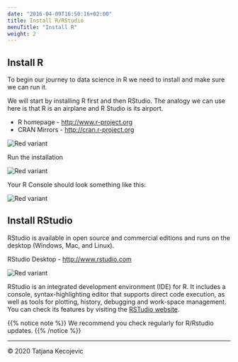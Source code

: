 ```yaml
---
date: "2016-04-09T16:50:16+02:00"
title: Install R/RStudio
menuTitle: "Install R"
weight: 2
---
```


## Install R

To begin our journey to data science in R we need to install and make sure we can run it.

We will start by installing R first and then RStudio. The analogy we can use here is that R is an airplane and R Studio is its airport.

* R homepage - <http://www.r-project.org>
* CRAN Mirrors - <http://cran.r-project.org>

![Red variant](/day1/installR/images/CRAN.png?width=40pc)

Run the installation

![Red variant](/day1/installR/images/InstallR.png?width=40pc)


Your R Console should look something like this:

![Red variant](/day1/installR/images/RConsole.png?width=30pc)

## Install RStudio

RStudio is available in open source and commercial editions and runs on the desktop (Windows, Mac, and Linux).

RStudio Desktop - <http://www.rstudio.com>

![Red variant](/day1/installR/images/RStudioIDE.png?width=50pc)

RStudio is an integrated development environment (IDE) for R. It includes a console, syntax-highlighting editor that supports direct code execution, as well as tools for plotting, history, debugging and work-space management. You can check its features by visiting the [RSTudio website](https://www.rstudio.com/products/rstudio/features/).

{{% notice note %}}
We recommend you check regularly for R/Rstudio updates.
{{% /notice %}}

-----------------------------
© 2020 Tatjana Kecojevic
